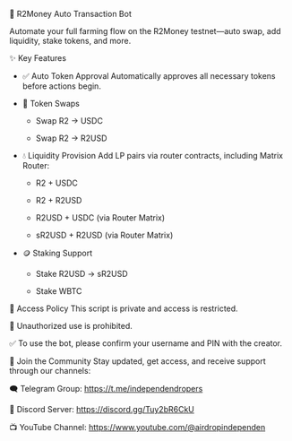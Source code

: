 🚀 R2Money Auto Transaction Bot 

Automate your full farming flow on the R2Money testnet—auto swap, add liquidity, stake tokens, and more.

✨ Key Features
- ✅ Auto Token Approval
Automatically approves all necessary tokens before actions begin.

- 🔁 Token Swaps

  - Swap R2 → USDC

  - Swap R2 → R2USD

- 💧 Liquidity Provision
Add LP pairs via router contracts, including Matrix Router:

  - R2 + USDC

  - R2 + R2USD

  - R2USD + USDC (via Router Matrix)

  - sR2USD + R2USD (via Router Matrix)

- 🪙 Staking Support

  - Stake R2USD → sR2USD

  - Stake WBTC

🔐 Access Policy
This script is private and access is restricted.

🚫 Unauthorized use is prohibited.

✅ To use the bot, please confirm your username and PIN with the creator.

📣 Join the Community
Stay updated, get access, and receive support through our channels:

🗨️ Telegram Group: https://t.me/independendropers

💬 Discord Server: https://discord.gg/Tuy2bR6CkU

📺 YouTube Channel: https://www.youtube.com/@airdropindependen
